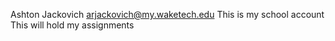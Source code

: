 Ashton Jackovich arjackovich@my.waketech.edu
This is my school account
This will hold my assignments
